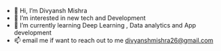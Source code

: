 - 👋 Hi, I’m Divyansh Mishra
- 👀 I’m interested in new tech and Development
- 🌱 I’m currently learning Deep Learning , Data analytics and App development
- 📫 email me if want to reach out to me divyanshmishra26@gmail.com

<!---
divyansh26-pbox/divyansh26-pbox is a ✨ special ✨ repository because its `README.md` (this file) appears on your GitHub profile.
You can click the Preview link to take a look at your changes.
--->
